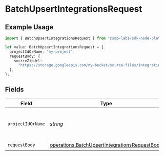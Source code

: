 # BatchUpsertIntegrationsRequest

## Example Usage

```typescript
import { BatchUpsertIntegrationsRequest } from "@amp-labs/sdk-node-platform/models/operations";

let value: BatchUpsertIntegrationsRequest = {
  projectIdOrName: "my-project",
  requestBody: {
    sourceZipUrl:
      "https://storage.googleapis.com/my-bucket/source-files/integration-v1.2.3.zip",
  },
};
```

## Fields

| Field                                                                                                          | Type                                                                                                           | Required                                                                                                       | Description                                                                                                    | Example                                                                                                        |
| -------------------------------------------------------------------------------------------------------------- | -------------------------------------------------------------------------------------------------------------- | -------------------------------------------------------------------------------------------------------------- | -------------------------------------------------------------------------------------------------------------- | -------------------------------------------------------------------------------------------------------------- |
| `projectIdOrName`                                                                                              | *string*                                                                                                       | :heavy_check_mark:                                                                                             | The Ampersand project ID or project name.                                                                      | my-project                                                                                                     |
| `requestBody`                                                                                                  | [operations.BatchUpsertIntegrationsRequestBody](../../models/operations/batchupsertintegrationsrequestbody.md) | :heavy_check_mark:                                                                                             | N/A                                                                                                            |                                                                                                                |